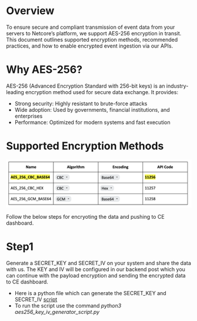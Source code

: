 # Overview

To ensure secure and compliant transmission of event data from your servers to Netcore’s platform, we support AES-256 encryption in transit. This document outlines supported encryption methods, recommended practices, and how to enable encrypted event ingestion via our APIs.

# Why AES-256?

AES-256 (Advanced Encryption Standard with 256-bit keys) is an industry-leading encryption method used for secure data exchange. It provides:

- Strong security: Highly resistant to brute-force attacks
- Wide adoption: Used by governments, financial institutions, and enterprises
- Performance: Optimized for modern systems and fast execution

# Supported Encryption Methods

![Supported Methods](images/img_1.png)

Follow the below steps for encryoting the data and pushing to CE dashboard.

# Step1

Generate a SECRET_KEY and SECRET_IV on your system and share the data with us. The KEY and IV will be configured in our backend post which you can continue with the payload encryption and sending the encrypted data to CE dashboard.

- Here is a python file which can generate the SECRET_KEY and SECRET_IV [script](script/aes256_key_iv_generator_script.py)
- To run the script use the command *python3 aes256_key_iv_generator_script.py*
